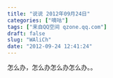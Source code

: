 ```yaml
---
title: "说说 2012年09月24日"
categories: ["嘀咕"]
tags: ["来自QQ空间 qzone.qq.com"]
draft: false
slug: "WAliCh"
date: "2012-09-24 12:41:24"
---
```


怎么办，怎么办怎么办怎么办。。
